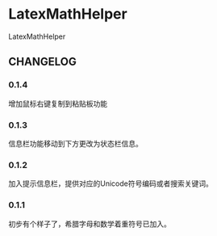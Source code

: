 # LatexMathHelper
LatexMathHelper

## CHANGELOG
### 0.1.4
增加鼠标右键复制到粘贴板功能

### 0.1.3
信息栏功能移动到下方更改为状态栏信息。

### 0.1.2
加入提示信息栏，提供对应的Unicode符号编码或者搜索关键词。

### 0.1.1
初步有个样子了，希腊字母和数学着重符号已加入。